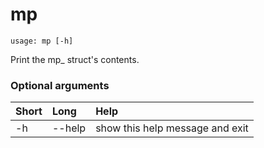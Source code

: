 <!-- THIS PART OF THIS FILE IS AUTOGENERATED. DO NOT MODIFY IT. See scripts/generate-docs.sh -->
# mp

```text
usage: mp [-h]

```

Print the mp_ struct's contents.
### Optional arguments

|Short|Long|Help|
| :--- | :--- | :--- |
|-h|--help|show this help message and exit|

<!-- END OF AUTOGENERATED PART. Do not modify this line or the line below, they mark the end of the auto-generated part of the file. If you want to extend the documentation in a way which cannot easily be done by adding to the command help description, write below the following line. -->
<!-- ------------\>8---- ----\>8---- ----\>8------------ -->
